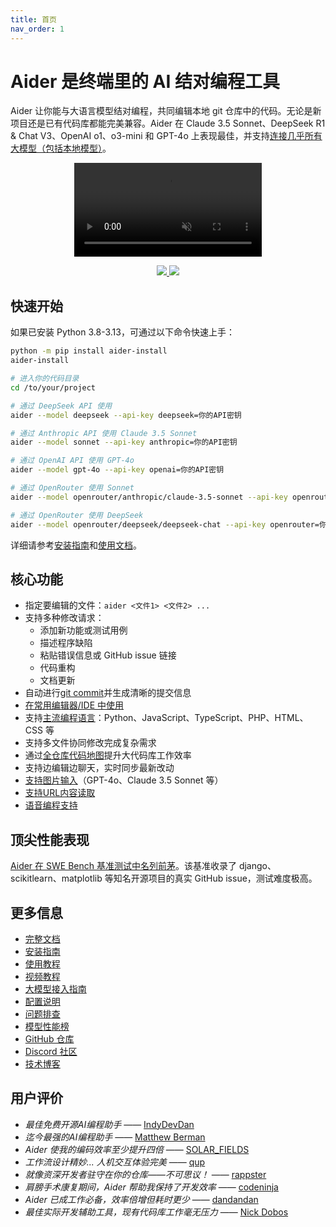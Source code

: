 ```yaml
---
title: 首页
nav_order: 1
---
```


<!--[[[cog
# This page is a copy of README.md, adding the front matter above.
# Remove any cog markup before inserting the README text.
text = open("README.md").read()
text = text.replace('['*3 + 'cog', ' NOOP ')
text = text.replace('['*3 + 'end', ' NOOP ')
text = text.replace(']'*3, '')

# embedding these confuses the syntax highlighter while editing index.md
com_open = '<!' + '--'
com_close = '--' + '>'

# comment out the screencast
text = text.replace('SCREENCAST START ' + com_close, '')
text = text.replace(com_open + ' SCREENCAST END', '')

# uncomment the video
text = text.replace('VIDEO START', com_close)
text = text.replace('VIDEO END', com_open)

cog.out(text)
]]]-->

<!-- Edit README.md, not index.md -->

# Aider 是终端里的 AI 结对编程工具

Aider 让你能与大语言模型结对编程，共同编辑本地 git 仓库中的代码。无论是新项目还是已有代码库都能完美兼容。Aider 在 Claude 3.5 Sonnet、DeepSeek R1 & Chat V3、OpenAI o1、o3-mini 和 GPT-4o 上表现最佳，并支持[连接几乎所有大模型（包括本地模型）](https://aider.chat/docs/llms.html)。

<!-- 
<p align="center">
  <img
    src="https://aider.chat/assets/screencast.svg"
    alt="aider screencast"
  >
</p>
 -->

<!-- -->
<p align="center">
  <video style="max-width: 100%; height: auto;" autoplay loop muted playsinline>
    <source src="/assets/shell-cmds-small.mp4" type="video/mp4">
    Your browser does not support the video tag.
  </video>
</p>
<!-- -->

<p align="center">
  <a href="https://discord.gg/Tv2uQnR88V">
    <img src="https://img.shields.io/badge/Join-Discord-blue.svg"/>
  </a>
  <a href="https://aider.chat/docs/install.html">
    <img src="https://img.shields.io/badge/Read-Docs-green.svg"/>
  </a>
</p>

## 快速开始

如果已安装 Python 3.8-3.13，可通过以下命令快速上手：

```bash
python -m pip install aider-install
aider-install

# 进入你的代码目录
cd /to/your/project

# 通过 DeepSeek API 使用
aider --model deepseek --api-key deepseek=你的API密钥

# 通过 Anthropic API 使用 Claude 3.5 Sonnet
aider --model sonnet --api-key anthropic=你的API密钥

# 通过 OpenAI API 使用 GPT-4o 
aider --model gpt-4o --api-key openai=你的API密钥

# 通过 OpenRouter 使用 Sonnet
aider --model openrouter/anthropic/claude-3.5-sonnet --api-key openrouter=你的API密钥

# 通过 OpenRouter 使用 DeepSeek
aider --model openrouter/deepseek/deepseek-chat --api-key openrouter=你的API密钥
```

详细请参考[安装指南](https://aider.chat/docs/install.html)和[使用文档](https://aider.chat/docs/usage.html)。

## 核心功能

- 指定要编辑的文件：`aider <文件1> <文件2> ...`
- 支持多种修改请求：
  - 添加新功能或测试用例
  - 描述程序缺陷
  - 粘贴错误信息或 GitHub issue 链接
  - 代码重构
  - 文档更新
- 自动进行[git commit](https://aider.chat/docs/git.html)并生成清晰的提交信息
- [在常用编辑器/IDE 中使用](https://aider.chat/docs/usage/watch.html)
- 支持[主流编程语言](https://aider.chat/docs/languages.html)：Python、JavaScript、TypeScript、PHP、HTML、CSS 等
- 支持多文件协同修改完成复杂需求
- 通过[全仓库代码地图](https://aider.chat/docs/repomap.html)提升大代码库工作效率
- 支持边编辑边聊天，实时同步最新改动
- [支持图片输入](https://aider.chat/docs/usage/images-urls.html)（GPT-4o、Claude 3.5 Sonnet 等）
- [支持URL内容读取](https://aider.chat/docs/usage/images-urls.html)
- [语音编程支持](https://aider.chat/docs/usage/voice.html)


## 顶尖性能表现

[Aider 在 SWE Bench 基准测试中名列前茅](https://aider.chat/2024/06/02/main-swe-bench.html)。该基准收录了 django、scikitlearn、matplotlib 等知名开源项目的真实 GitHub issue，测试难度极高。

## 更多信息

- [完整文档](https://aider.chat/)
- [安装指南](https://aider.chat/docs/install.html)
- [使用教程](https://aider.chat/docs/usage.html)
- [视频教程](https://aider.chat/docs/usage/tutorials.html)
- [大模型接入指南](https://aider.chat/docs/llms.html)
- [配置说明](https://aider.chat/docs/config.html)
- [问题排查](https://aider.chat/docs/troubleshooting.html)
- [模型性能榜](https://aider.chat/docs/leaderboards/)
- [GitHub 仓库](https://github.com/Aider-AI/aider)
- [Discord 社区](https://discord.gg/Tv2uQnR88V)
- [技术博客](https://aider.chat/blog/)


## 用户评价

- *最佳免费开源AI编程助手* —— [IndyDevDan](https://youtu.be/YALpX8oOn78)
- *迄今最强的AI编程助手* —— [Matthew Berman](https://www.youtube.com/watch?v=df8afeb1FY8)
- *Aider 使我的编码效率至少提升四倍* —— [SOLAR_FIELDS](https://news.ycombinator.com/item?id=36212100)
- *工作流设计精妙... 人机交互体验完美* —— [qup](https://news.ycombinator.com/item?id=38185326)
- *就像资深开发者驻守在你的仓库——不可思议！* —— [rappster](https://github.com/Aider-AI/aider/issues/124)
- *肩膀手术康复期间，Aider 帮助我保持了开发效率* —— [codeninja](https://www.reddit.com/r/OpenAI/s/nmNwkHy1zG)
- *Aider 已成工作必备，效率倍增但耗时更少* —— [dandandan](https://discord.com/channels/1131200896827654144/1131200896827654149/1135913253483069470)
- *最佳实际开发辅助工具，现有代码库工作毫无压力* —— [Nick Dobos](https://twitter.com/NickADobos/status/1690408967963652097?s=20)
<!--[[[end]]]-->
